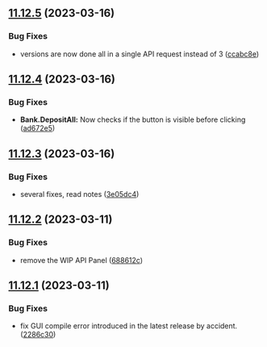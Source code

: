 ## [11.12.5](https://github.com/Torwent/WaspLib/compare/v11.12.4...v11.12.5) (2023-03-16)


### Bug Fixes

* versions are now done all in a single API request instead of 3 ([ccabc8e](https://github.com/Torwent/WaspLib/commit/ccabc8e7e238fdc67fb155e3a9ab5c9b984baeb8))



## [11.12.4](https://github.com/Torwent/WaspLib/compare/v11.12.3...v11.12.4) (2023-03-16)


### Bug Fixes

* **Bank.DepositAll:** Now checks if the button is visible before clicking ([ad672e5](https://github.com/Torwent/WaspLib/commit/ad672e5ad7a256a469fc908c7103d1285eb45e89))



## [11.12.3](https://github.com/Torwent/WaspLib/compare/v11.12.2...v11.12.3) (2023-03-16)


### Bug Fixes

* several fixes, read notes ([3e05dc4](https://github.com/Torwent/WaspLib/commit/3e05dc441e930caafec693d0e29819260ffe13d6))



## [11.12.2](https://github.com/Torwent/WaspLib/compare/v11.12.1...v11.12.2) (2023-03-11)


### Bug Fixes

* remove the WIP API Panel ([688612c](https://github.com/Torwent/WaspLib/commit/688612cd7df53846f0c67a8e60819dd606768263))



## [11.12.1](https://github.com/Torwent/WaspLib/compare/v11.12.0...v11.12.1) (2023-03-11)


### Bug Fixes

* fix GUI compile error introduced in the latest release by accident. ([2286c30](https://github.com/Torwent/WaspLib/commit/2286c300b3ee3149aa7566ea6ba3680127270aa9))



